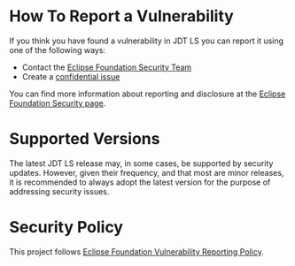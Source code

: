 # How To Report a Vulnerability

If you think you have found a vulnerability in JDT LS you can report it using one of the following ways:

* Contact the [Eclipse Foundation Security Team](mailto:security@eclipse-foundation.org)
* Create a [confidential issue](https://gitlab.eclipse.org/security/vulnerability-reports/-/issues/new?issuable_template=new_vulnerability)

You can find more information about reporting and disclosure at the [Eclipse Foundation Security page](https://www.eclipse.org/security/).

# Supported Versions

The latest JDT LS release may, in some cases, be supported by security updates. However, given their frequency, and that most are minor releases, it is recommended to always adopt the latest version for the purpose of addressing security issues.

# Security Policy

This project follows [Eclipse Foundation Vulnerability Reporting Policy](https://www.eclipse.org/security/policy/).
